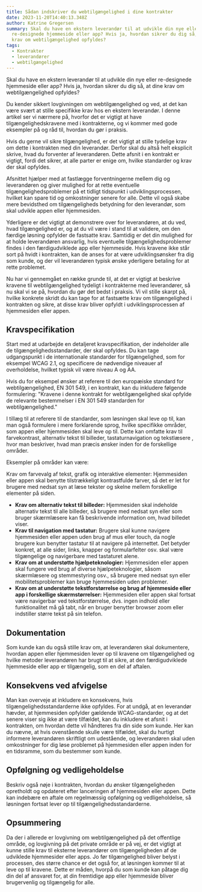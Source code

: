 ```yaml
---
title: Sådan indskriver du webtilgængelighed i dine kontrakter
date: 2023-11-20T14:40:13.348Z
author: Katrine Gregersen
summary: Skal du have en ekstern leverandør til at udvikle din nye eller
  re-designede hjemmeside eller app? Hvis ja, hvordan sikrer du dig så, at dine
  krav om webtilgængelighed opfyldes?
tags:
  - Kontrakter
  - leverandører
  - webtilgængelighed
---
```

Skal du have en ekstern leverandør til at udvikle din nye eller re-designede hjemmeside eller app? Hvis ja, hvordan sikrer du dig så, at dine krav om webtilgængelighed opfyldes? 

Du kender sikkert lovgivningen om webtilgængelighed og ved, at det kan være svært at stille specifikke krav hos en ekstern leverandør. I denne artikel ser vi nærmere på, hvorfor det er vigtigt at have tilgængelighedskravene med i kontrakterne, og vi kommer med gode eksempler på og råd til, hvordan du gør i praksis. 

Hvis du gerne vil sikre tilgængelighed, er det vigtigt at stille tydelige krav om dette i kontrakten med din leverandør. Derfor skal du altså helt eksplicit skrive, hvad du forventer af leverandøren. Dette afsnit i en kontrakt er vigtigt, fordi det sikrer, at alle parter er enige om, hvilke standarder og krav der skal opfyldes. 

Afsnittet hjælper med at fastlægge forventningerne mellem dig og leverandøren og giver mulighed for at rette eventuelle tilgængelighedsproblemer på et tidligt tidspunkt i udviklingsprocessen, hvilket kan spare tid og omkostninger senere for alle. Dette vil også skabe mere bevidsthed om tilgængeligheds betydning for den leverandør, som skal udvikle appen eller hjemmesiden. 

Yderligere er det vigtigt at demonstrere over for leverandøren, at du ved, hvad tilgængelighed er, og at du vil være i stand til at validere, om den færdige løsning opfylder de fastsatte krav. Samtidig er det din mulighed for at holde leverandøren ansvarlig, hvis eventuelle tilgængelighedsproblemer findes i den færdigudviklede app eller hjemmeside. Hvis kravene ikke står sort på hvidt i kontrakten, kan de anses for at være udviklingsønsker fra dig som kunde, og der vil leverandøren typisk ønske yderligere betaling for at rette problemet.

Nu har vi gennemgået en række grunde til, at det er vigtigt at beskrive kravene til webtilgængelighed tydeligt i kontrakterne med leverandører, så nu skal vi se på, hvordan du gør det bedst i praksis. Vi vil stille skarpt på, hvilke konkrete skridt du kan tage for at fastsætte krav om tilgængelighed i kontrakten og sikre, at disse krav bliver opfyldt i udviklingsprocessen af hjemmesiden eller appen. 

## Kravspecifikation

Start med at udarbejde en detaljeret kravspecifikation, der indeholder alle de tilgængelighedsstandarder, der skal opfyldes. Du kan tage udgangspunkt i de internationale standarder for tilgængelighed, som for eksempel WCAG 2.1, og specificere de nødvendige niveauer af overholdelse, hvilket typisk vil være niveau A og AA. 

Hvis du for eksempel ønsker at referere til den europæiske standard for webtilgængelighed, EN 301 549, i en kontrakt, kan du inkludere følgende formulering: "Kravene i denne kontrakt for webtilgængelighed  skal opfylde de relevante bestemmelser i EN 301 549 standarden for webtilgængelighed."

I tillæg til at referere til de standarder, som løsningen skal leve op til, kan man også formulere i mere forklarende sprog, hvilke specifikke områder, som appen eller hjemmesiden skal leve op til. Dette kan omfatte krav til farvekontrast, alternativ tekst til billeder, tastaturnavigation og tekstlæsere , hvor man beskriver, hvad man præcis ønsker inden for de forskellige områder. 

Eksempler på områder kan være: 

Krav om farvevalg af tekst, grafik og interaktive elementer: Hjemmesiden eller appen skal benytte tilstrækkeligt kontrastfulde farver, så det er let for brugere med nedsat syn at læse tekster og skelne mellem forskellige elementer på siden.

* **Krav om alternativ tekst til billeder:** Hjemmesiden skal indeholde alternativ tekst til alle billeder, så brugere med nedsat syn eller som bruger skærmlæsere kan få beskrivende information om, hvad billedet viser.
* **Krav til navigation med tastatur:** Brugere skal kunne navigere hjemmesiden eller appen uden brug af mus eller touch, da nogle brugere kun benytter tastatur til at navigere på internettet. Det betyder konkret, at alle sider, links, knapper og formularfelter osv. skal være tilgængelige og navigerbare med tastaturet alene.
* **Krav om at understøtte hjælpeteknologier:** Hjemmesiden eller appen skal fungere ved brug af diverse hjælpeteknologier, såsom skærmlæsere og stemmestyring osv., så brugere med nedsat syn eller mobilitetsproblemer kan bruge hjemmesiden uden problemer.
* **Krav om at understøtte tekstforstørrelse og brug af hjemmeside eller app i forskellige skærmstørrelser:** Hjemmesiden eller appen skal fortsat være navigerbar ved tekstforstørrelse, dvs. ingen indhold eller funktionalitet må gå tabt, når en bruger benytter browser zoom eller indstiller større tekst på sin telefon. 

## Dokumentation

Som kunde kan du også stille krav om, at leverandøren skal dokumentere, hvordan appen eller hjemmesiden lever op til kravene om tilgængelighed og hvilke metoder leverandøren har brugt til at sikre, at den færdigudviklede hjemmeside eller app er tilgængelig, som en del af aftalen. 

## Konsekvens ved afvigelse

Man kan overveje at inkludere en konsekvens, hvis tilgængelighedsstandarderne ikke opfyldes. For at undgå, at en leverandør hævder, at hjemmesiden opfylder gældende WCAG-standarder, og at det senere viser sig ikke at være tilfældet, kan du inkludere et afsnit i kontrakten, om hvordan dette vil håndteres fra din side som kunde. Her kan du nævne, at hvis ovenstående skulle være tilfældet, skal du hurtigt informere leverandøren skriftligt om udestående, og leverandøren skal uden omkostninger for dig løse problemet på hjemmesiden eller appen inden for en tidsramme, som du bestemmer som kunde. 

## Opfølgning og vedligeholdelse

Beskriv også nøje i kontrakten, hvordan du ønsker tilgængeligheden opretholdt og opdateret efter lanceringen af hjemmesiden eller appen. Dette kan indebære en aftale om regelmæssig opfølgning og vedligeholdelse, så løsningen fortsat lever op til tilgængelighedsstandarderne.

## Opsummering 

Da der i allerede er lovgivning om webtilgængelighed på det offentlige område, og lovgivning på det private område er på vej, er det vigtigt at kunne stille krav til eksterne leverandører om tilgængeligheden af de udviklede hjemmesider eller apps. Jo før tilgængelighed bliver belyst i processen, des større chance er det også for, at løsningen kommer til at leve op til kravene. Dette er måden, hvorpå du som kunde kan påtage dig din del af ansvaret for, at din fremtidige app eller hjemmeside bliver brugervenlig og tilgængelig for alle.